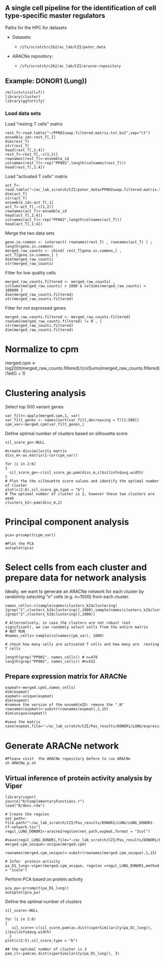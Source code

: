 
## A single cell pipeline for the identification of cell type-specific master regulators

Paths for the HPC for datasets
* Datasets: 
  * ```/ifs/scratch/c2b2/ac_lab/CZI/peter_data```
  
* ARACNe repository: 
  * ```/ifs/scratch/c2b2/ac_lab/CZI/aracne-repository```

## Example: DONOR1 (Lung))

````
rm(list=ls(all=T))
library(cluster)
library(ggfortify)

````
### Load data sets

Load "resting T cells" matrix

````
rest_T<-read.table("~/PP001swap.filtered.matrix.txt.bz2",sep="\t")
ensemble_id<-rest_T[,1]
dim(rest_T)
str(rest_T)
head(rest_T[,1:4])
rest_T<-rest_T[,-c(1,2)]
rownames(rest_T)<-ensemble_id
colnames(rest_T)<-rep("PP001",length(colnames(rest_T)))
head(rest_T[,1:4])
````
Load  "activated T cells" matrix

````
act_T<-read.table("~/ac_lab_scratch/CZI/peter_data/PP002swap.filtered.matrix.txt.bz2",sep="\t")
dim(act_T)
str(act_T)
ensemble_id<-act_T[,1]
act_T<-act_T[,-c(1,2)]
rownames(act_T)<-ensemble_id
head(act_T[,1:4])
colnames(act_T)<-rep("PP002",length(colnames(act_T)))
head(act_T[,1:4])
````
Merge the two data sets

````
gene.in.common <- intersect( rownames(rest_T) , rownames(act_T) ) ; length(gene.in.common)
merged_raw_counts <- cbind( rest_T[gene.in.common,] , act_T[gene.in.common,] )
dim(merged_raw_counts)
str(merged_raw_counts)
````


Filter for  low quality cells
````
merged_raw_counts.filtered <- merged_raw_counts[ , colSums(merged_raw_counts) > 1000 & colSums(merged_raw_counts) < 100000 ]
dim(merged_raw_counts.filtered)
str(merged_raw_counts.filtered)
````

Filter for not expressed genes
````
merged_raw_counts.filtered <- merged_raw_counts.filtered[ rowSums(merged_raw_counts.filtered) != 0 , ]
str(merged_raw_counts.filtered)
dim(merged_raw_counts.filtered)
````
# Normalize to cpm
merged.cpm <- log2(t(t(merged_raw_counts.filtered)/(colSums(merged_raw_counts.filtered)/1e6)) + 1)

# Clustering analysis

Select top 500 variant genes
````
var_filt<-apply(merged.cpm,1, var)
var_filt_genes <- names(sort(var_filt,decreasing = T)[1:500])
cpm_var<-merged.cpm[var_filt_genes,]
````

Define optimal number of clusters based on silhouette score
````
sil_score_ge<-NULL

#create dissimilarity matrix
diss_m<-as.matrix(1-cor(cpm_var))

for (i in 2:6)
{
  sil_score_ge<-c(sil_score_ge,pam(diss_m,i)$silinfo$avg.width)
}
# Plot the the silhouette score values and identify the optimal number of cluster
plot(c(2:6),sil_score_ge,type = "b")  
# The optimal number of cluster is 2, however these two clusters are weak
clusters_k2<-pam(diss_m,2)
````
# Principal component analysis
````
pca<-prcomp(t(cpm_var))

#Plot the PCA 
autoplot(pca)
````
# Select cells from each cluster and prepare data for network analysis
Ideally, we want to generate an ARACNe network  for each cluster by randolmly selecting "n" cells (e.g. n=1000) from each cluster. 
````
names_cells<-c(sample(names(clusters_k2$clustering)[grep("1",clusters_k2$clustering)],1000),sample(names(clusters_k2$clustering)[grep("2",clusters_k2$clustering)],1000))

# Alternatively, in case the clusters are not robust (not significant), we can randomly select cells from the entire matrix
# NOT RUN
#names_cells<-sample(colnames(cpm_var), 1000)

# check how many cells are activated T cells and how many are  resting T cells 

length(grep("PP001", names_cells)) # n=478
length(grep("PP002", names_cells)) #n=522
````

## Prepare expression matrix for ARACNe
````
expmat<-merged.cpm[,names_cells]
dim(expmat)
expmat<-unique(expmat)
dim(expmat)
#remove the version of the ensembleID: remove the ".N"
rownames(expmat)<-substr(rownames(expmat),1,15)
dim(unique(expmat))

#save the matrix 
save(expmat,file="~/ac_lab_scratch/CZI/Pas_results/DONOR1/LUNG/expression4ARACNe.rda")
````

# Generate ARACNe network
````
#Please visit  the ARACNe repository before to run ARACNe
sh ARACNe_p.sh
````

## Virtual inference of protein activity  analysis by Viper
````
library(viper)
source("R/ComplementaryFunctions.r")
load("R/desc.rda")

# Create the regulon
net_path<-file.path("~/ac_lab_scratch/CZI/Pas_results/DONOR1/LUNG/LUNG_DONOR1-tf-network.tsv")
regul_LUNG_DONOR1<-aracne2regulon(net_path,expmat,format = "3col")

#save(regul_LUNG_DONOR1,file="~/ac_lab_scratch/CZI/Pas_results/DONOR1/LUNG/regul_LUNG_DONOR.rda")
merged.cpm_unique<-unique(merged.cpm)

rownames(merged.cpm_unique)<-substr(rownames(merged.cpm_unique),1,15)

# Infer  protein activity 
pa_D1_lung<-viper(merged.cpm_unique, regulon =regul_LUNG_DONOR1,method = "scale")
````
Perform PCA based on protein activity
````
pca_pa<-prcomp(t(pa_D1_lung))
autoplot(pca_pa)
````

Define the optimal number of clusters
````
sil_score<-NULL

for (i in 2:6)
{
   sil_score<-c(sil_score,pam(as.dist(viperSimilarity(pa_D1_lung)), i)$silinfo$avg.width)
  }
plot(c(2:5),sil_score,type = "b")  
````
````
## the optimal number of cluster is 3
pam_cl<-pam(as.dist(viperSimilarity(pa_D1_lung)), 3)
````
 









